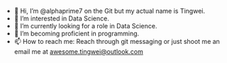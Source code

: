 - 👋 Hi, I’m @alphaprime7 on the Git but my actual name is Tingwei.
- 👀 I’m interested in Data Science.
- 🌱 I’m currently looking for a role in Data Science.
- 💞️ I’m becoming proficient in programming.
- 📫 How to reach me: Reach through git messaging or just shoot me an email me at awesome.tingwei@outlook.com

<!---
alphaprime7/alphaprime7 is a ✨ special ✨ repository because its `README.md` (this file) appears on your GitHub profile.
You can click the Preview link to take a look at your changes.
--->
